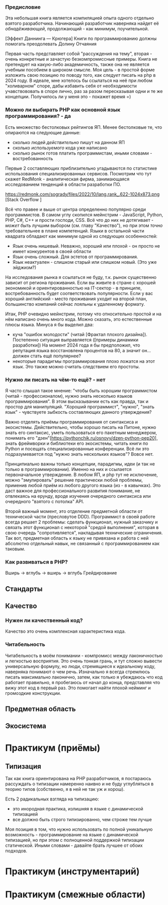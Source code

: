 ### Предисловие

Эта небольшая книга является компиляцией опыта одного отдельно взятого разработчика.
Начинающий разработчик наверняка найдет её *обнадёживающей*, продолжающий - как минимум, поучительной.

[Эффект Даннинга — Крюгера]
Книги по программированию должны помогать преодолевать Долину Отчаяния

Первая часть представляет собой "рассуждения на тему", вторая - очень конкретные и зачастую безкомпромиссные примеры.
Книга не претендует на какую-либо академичность, также она не является учебным пособием в широком смысле.
Моя цель - в простой форме изложить свою позицию по поводу того, как *следует* писать на php в 2024 году.
В идеале, мне хотелось бы ссылаться на неё при любом "холиварном" споре, дабы избавить
себя от необходимости учавствововать в споре лично, раз за разом пересказывая одни и те же концепции.
Получилось ли у меня это - покажет время =)

### Можно ли выбирать PHP как основной язык программирования? - да

Есть множество бестолковых рейтингов ЯП. Менее бестолковые те, что опираются на следующие данные:
- сколько людей *действительно* пишут на данном ЯП
- сколько *используемого* кода уже написано
- сколько рынок готов платить программистам, иными словами - востребованность

Первые 2 составляющих приблизительно угадываются по статистике использования специализированных сервисов.
Посмотрим что тут скажет RedMonk - аналитическая фирма, занимающаяся исследованием тенденций в области разработки ПО.

https://redmonk.com/sogrady/files/2022/10/lang.rank_.622-1024x873.png
[Stack Overflow ]

Всё что правее и выше от центра определенно популярно среди программистов.
В самом углу скопился мейнстрим - JavaScript, Python, PHP, C#, C++ и прости господи, CSS.
Всё что до них не дотягивает - *может быть* лучшим выбором (см. главу "Качество"), но при этом *точно* требовательнее в плане компетенций.
Языки в остальной части квадрата обладают как минимум одной из следующих особенностей:
- Язык очень нишевый. Неважно, хороший или плохой - он просто не имеет конкурентов в своей области
- Язык очень сложный. Для эстетов от программирования.
- Язык неактуален - слишком старый или слишком новый. (Это уже эйджизм?)

На исследования рынка я ссылаться не буду, т.к. рынок существенно зависит от региона проживания.
Если вы живите в стране с хорошей экономикой и ориентированностью на IT-сектор - в принципе, востребованность
будет соответствовать популярности. Если у вас хороший английский - место проживания уходит на второй план,
большинство компаний сейчас лояльны к удаленному формату.

Итак, PHP очевидно мейнстрим, потому что относительно простой и на нём написано очень много кода. Можно сказать,
это естественные плюсы языка. Минуса я бы выделил два:
- куча "ошибок молодости" (читай [Фрактал плохого дизайна]). Постепенно ситуация выправляется ([примеры динамики разработки])
На момент 2024 года я бы предположил, что репутация языка восстановлена процентов на 80, а значит он... должен стать ещё популярнее?
- некоторые парадигмы программирования плохо ложатся на этот язык. Это также можно считать следствием его простоты.

### Нужно ли писать на чём-то ещё? - нет

Я часто слышал такое мнение: "чтобы быть хорошим программистом (читай - профессионалом), нужно знать несколько
языков программирования". В этом высказывании есть как правда, так и простор для манипуляций.
"Хороший программист", "нужно", "знать язык" - чувствуете зыбкость составляющих данного утверждения?

Важно отделять приёмы программирования от синтаксиса и экосистемы.
Действительно, чтобы хорошо писать на Питоне, нужно знать его синтаксис, уметь пользоваться его пакетным менеджером,
понимать его "дзен"[https://pythonchik.ru/osnovy/dzen-python-pep20], знать фреймворки
и библиотеки его экосистемы, читать книги по Python и посещать специализированные конференции.
Всё ли это подразумевается под "нужно знать нескольких языков"? Вовсе нет.

Принципиально важны только концепции, парадигмы, идеи (и так не только в программировании). Именно на них и ссылается 
первоначальное утверждение. В любом ЯП, и php тут не исключение, можно "эмулировать" решение
практически любой проблемы, применив любой приём из любого другого языка (из - в кавычках). Это даст важное
для профессионального развития понимание, не отвлекаясь на ерунду, вроде изучения очередного синтаксиса
или очередного "взятого с потолка" API.

Второй важный момент, это отделение предметной области от технической части (пресловутое DDD).
Программист в своей работе всегда решает 2 проблемы: сделать функционал, нужный заказчику и связать этот функционал
с некоторой "средой выполнения", которая в свою очередь "сопротивляется", накладывая технические ограничения.
Так вот, предметная область к языку не привязана и работа с ней абсолютно отдельный навык, не связанный
с программированием как таковым.

[//]: # (Наконец, важно понимать причиность профессионального развития.)
[//]: # (Но какие бы у вас не были цели, изучением множества языков они не решаются.)

### Как развиваться в PHP?

Вширь -> вглубь -> вширь -> вглубь
Грейдирование

## Стандарты
## Качество

### Нужен ли качественный код?
Качество это очень комплексная характеристика кода. 

### Читабельность
Читабельность в моём понимании - компромисс между лаконичностью и легкостью восприятия.
Это очень тонкая грань, и тут сложно вывести универсальную формулу, но люди, стремящиеся к идеальному коду, наверняка понимают о чем речь.
Изначально я всегда стремлюсь писать максимально лаконично, затем, как только я убеждаюсь что код работает правильно, я пробегаюсь
от начал до конца, представляя что вижу этот код в первый раз. Это помогает найти плохой нейминг и громоздкие конструкции.

## Предметная область
## Экосистема

# Практикум (приёмы)
## Типизация

Так как книга ориентирована на PHP разработчиков, я  постараюсь рассуждать о типизации намеренно наивно
и не буду углубляться в теорию типов (собственно, я в ней не так уж и хорош).

Есть 2 радикальных взгляда на типизацию:
- это инородная практика, излишняя в языке с динамической типизацией
- все должно быть строго типизированно, чем строже тем лучше

Моя позиция в том, что нужно использовать по полной уникальную возможность - программирование на языке с
динамической типизацией, но при этом с полноценной поддержкой типизации статической.
Иными словами - давайте брать лучшее от обоих подходов.

# Практикум (инструментарий)

# Практикум (смежные области)
